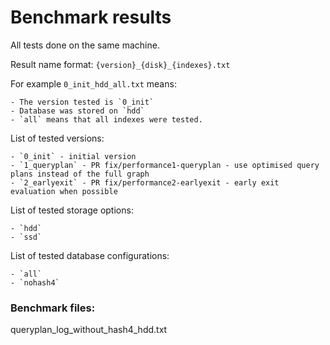 # Benchmark results

All tests done on the same machine.

Result name format: `{version}_{disk}_{indexes}.txt`

For example `0_init_hdd_all.txt` means:

    - The version tested is `0_init`
    - Database was stored on `hdd`
    - `all` means that all indexes were tested.

List of tested versions:

    - `0_init` - initial version
    - `1_queryplan` - PR fix/performance1-queryplan - use optimised query plans instead of the full graph
    - `2_earlyexit` - PR fix/performance2-earlyexit - early exit evaluation when possible

List of tested storage options:

    - `hdd`
    - `ssd`

List of tested database configurations:

    - `all`
    - `nohash4`



### Benchmark files:




queryplan_log_without_hash4_hdd.txt
